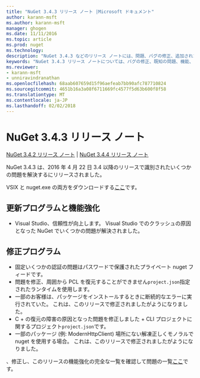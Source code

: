 ```yaml
---
title: "NuGet 3.4.3 リリース ノート |Microsoft ドキュメント"
author: karann-msft
ms.author: karann-msft
manager: ghogen
ms.date: 11/11/2016
ms.topic: article
ms.prod: nuget
ms.technology: 
description: "NuGet 3.4.3 などのリリース ノートには、問題、バグの修正、追加された機能、および Dcr が知られています。"
keywords: "NuGet 3.4.3 リリース ノートについては、バグの修正、既知の問題、機能、Dcr を追加します。"
ms.reviewer:
- karann-msft
- unniravindranathan
ms.openlocfilehash: 68aab607659d15f96aefeab7bb90afc787710824
ms.sourcegitcommit: 4651b16a3a08f6711669fc4577f5d63b600f8f58
ms.translationtype: MT
ms.contentlocale: ja-JP
ms.lasthandoff: 02/02/2018
---
```

# <a name="nuget-343-release-notes"></a>NuGet 3.4.3 リリース ノート

[NuGet 3.4.2 リリース ノート](../release-notes/nuget-3.4.2.md) | [NuGet 3.4.4 リリース ノート](../release-notes/nuget-3.4.4.md)

NuGet 3.4.3 は、2016 年 4 月 22 日 3.4 以降のリリースで識別されたいくつかの問題を解決するにリリースされました。

VSIX と nuget.exe の両方をダウンロードする[ここ](https://dist.nuget.org/index.html)です。

## <a name="updates-and-improvements"></a>更新プログラムと機能強化

* Visual Studio、信頼性が向上します。 Visual Studio でのクラッシュの原因となった NuGet でいくつかの問題が解決されました。

## <a name="fixes"></a>修正プログラム

* 固定いくつかの認証の問題はパスワードで保護されたプライベート nuget フィードです。
* 問題を修正、周囲から PCL を復元することができません`project.json`指定されたランタイムを使用します。
* 一部のお客様は、パッケージをインストールするときに断続的なエラーに実行されていた。 これは、このリリースで修正されましたがようになりました。
* C + の復元の障害の原因となった問題を修正しました + CLI プロジェクトに関するプロジェクト`project.json`です。
* 一部のパッケージ (例: ModernHttpClient) 場所にない解凍正しくモノラルで nuget を使用する場合。 これは、このリリースで修正されましたがようになりました。

、修正し、このリリースの機能強化の完全な一覧を確認して問題の一覧[ここ](https://github.com/NuGet/Home/issues?q=is%3Aissue+milestone%3A3.4.3+is%3Aclosed)です。